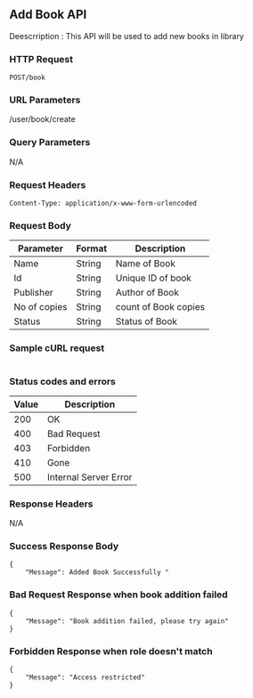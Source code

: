 ## Add Book API
Deescrription : This API will be used to add new books in library

### HTTP Request
`POST/book`

### URL Parameters
/user/book/create

### Query Parameters
N/A


### Request Headers
```
Content-Type: application/x-www-form-urlencoded
```

### Request Body
| Parameter | Format | Description                                |
|-----------|--------|--------------------------------------------|
| Name     | String | Name of Book |
| Id   | String | Unique ID of book       |
| Publisher     | String | Author of Book |
| No of copies     | String | count  of Book copies |
| Status     | String | Status of Book |


### Sample cURL request
```

```

### Status codes and errors
| Value | Description           |
|-------|-----------------------|
| 200   | OK                    |
| 400   | Bad Request           |
| 403   | Forbidden             |
| 410   | Gone                  |
| 500   | Internal Server Error |

### Response Headers
N/A

### Success Response Body
```
{
    "Message": Added Book Successfully "
```

### Bad Request Response when book addition failed
```
{
    "Message": "Book addition failed, please try again"
}
```

### Forbidden Response when role doesn't match
```
{
    "Message": "Access restricted"
}
```
